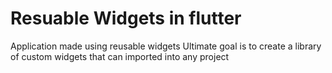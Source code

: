 # Resuable Widgets in flutter
Application made using reusable widgets
Ultimate goal is to create a library of custom widgets that 
can imported into any project 








